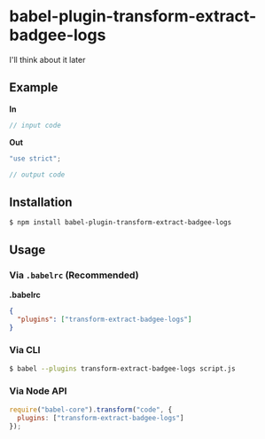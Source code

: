 # babel-plugin-transform-extract-badgee-logs

I'll think about it later

## Example

**In**

```js
// input code
```

**Out**

```js
"use strict";

// output code
```

## Installation

```sh
$ npm install babel-plugin-transform-extract-badgee-logs
```

## Usage

### Via `.babelrc` (Recommended)

**.babelrc**

```json
{
  "plugins": ["transform-extract-badgee-logs"]
}
```

### Via CLI

```sh
$ babel --plugins transform-extract-badgee-logs script.js
```

### Via Node API

```javascript
require("babel-core").transform("code", {
  plugins: ["transform-extract-badgee-logs"]
});
```
